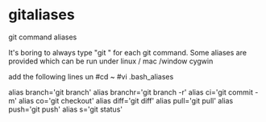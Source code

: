 # gitaliases
git command aliases

It's boring to always type "git " for each git command. Some aliases are provided which can be run under linux / mac /window cygwin

add the following lines un
#cd ~
#vi .bash_aliases 

alias branch='git branch'
alias branchr='git branch -r'
alias ci='git commit -m'
alias co='git checkout'
alias diff='git diff'
alias pull='git pull'
alias push='git push'
alias s='git status'
